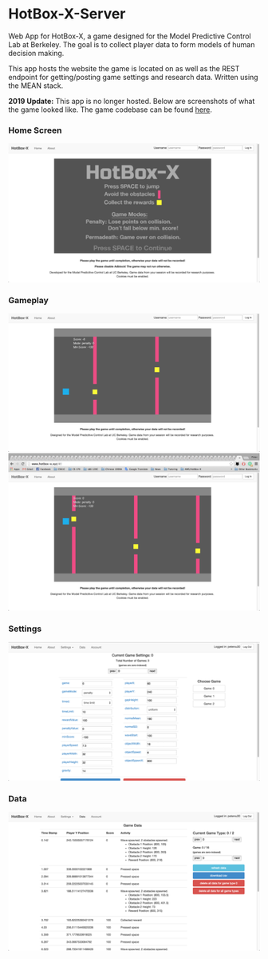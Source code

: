 # HotBox-X-Server
Web App for HotBox-X, a game designed for the Model Predictive Control Lab at Berkeley. The goal is to collect player data to form models of human decision making.

This app hosts the website the game is located on as well as the REST endpoint for getting/posting game settings and research data. Written using the MEAN stack.

**2019 Update:** This app is no longer hosted. Below are screenshots of what the game looked like. The game codebase can be found [here](https://github.com/peterxu30/HotBox-X).

### Home Screen
![Home](images/home.png)

### Gameplay
![Gameplay 1](images/gameplay.png)
![Gameplay 2](images/gameplay2.png)

### Settings
![Settings](images/settings.png)

### Data
![Data](images/data.png)
